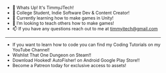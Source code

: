 - 👋 Whats Up! It's TimmyJTech!
- 👀 College Student, Indie Software Dev & Content Creator!
- 🌱 Currently learning how to make games in Unity!
- 💞️ I’m looking to teach others how to make games!
- 📫 If you have any questions reach out to me at timmyjtech@gmail.com
********************************************
- If you want to learn how to code you can find my Coding Tutorials on my YouTube Channel!
- Wishlist That One Dungeon on Steam!!
- Download Hooked! AutoFisher! on Android Google Play Store!!
- Become a Patreon today for exclusive access to assets!
